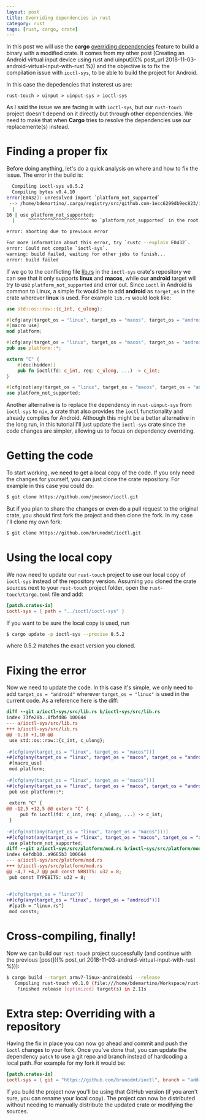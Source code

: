 ```yaml
---
layout: post
title: Overriding dependencies in rust
category: rust 
tags: [rust, cargo, crate]
---
```


In this post we will use the **cargo** [overriding dependencies](https://doc.rust-lang.org/cargo/reference/specifying-dependencies.html#overriding-dependencies) feature
 to build a binary with a modified crate. It comes from my other post [Creating an Android virtual input device using rust and uinput]({% post_url 2018-11-03-android-virtual-input-with-rust %}) and the objective is to fix the compilation issue with `ioctl-sys`, to be able to build the project for Android.

In this case the depedencies that insterest us are:
```
rust-touch > uinput > uinput-sys > ioctl-sys
```
As I said the issue we are facing is with `ioctl-sys`, but our `rust-touch` project doesn't depend on it directly but through other dependencies. We need to make that when **Cargo** tries to resolve the dependencies use our replacemente(s) instead.

# Finding a proper fix

Before doing anything, let's do a quick analysis on where and how to fix the issue. The error in the build is:
 ```bash
   Compiling ioctl-sys v0.5.2
   Compiling bytes v0.4.10
error[E0432]: unresolved import `platform_not_supported`
  --> /home/bdemartino/.cargo/registry/src/github.com-1ecc6299db9ec823/ioctl-sys-0.5.2/src/lib.rs:16:5
   |
16 | use platform_not_supported;
   |     ^^^^^^^^^^^^^^^^^^^^^^ no `platform_not_supported` in the root

error: aborting due to previous error

For more information about this error, try `rustc --explain E0432`.
error: Could not compile `ioctl-sys`.
warning: build failed, waiting for other jobs to finish...
error: build failed
```

If we go to the conflicting file [lib.rs](https://github.com/jmesmon/ioctl/blob/master/ioctl-sys/src/lib.rs) in the `ioctl-sys` crate's repository we can see that it only supports **linux** and **macos**, while our **android** target will try to use `platform_not_supported` and error out. Since `ioctl` in Android is common to Linux, a simple fix would be to add **android** as `target_os` in the crate wherever **linux** is used. For example `lib.rs` would look like:
```rust
use std::os::raw::{c_int, c_ulong};

#[cfg(any(target_os = "linux", target_os = "macos", target_os = "android"))]
#[macro_use]
mod platform;

#[cfg(any(target_os = "linux", target_os = "macos", target_os = "android"))]
pub use platform::*;

extern "C" {
    #[doc(hidden)]
    pub fn ioctl(fd: c_int, req: c_ulong, ...) -> c_int;
}

#[cfg(not(any(target_os = "linux", target_os = "macos", target_os = "android")))]
use platform_not_supported;
```

Another alternative is to replace the dependency in `rust-uinput-sys` from `ioctl-sys` to `nix`, a crate that also provides the `ioctl` functionality and already compiles for Android. Although this might be a better alternative in the long run, in this tutorial I'll just update the `ioctl-sys` crate since the code changes are simpler, allowing us to focus on dependency overriding.

# Getting the code

To start working, we need to get a local copy of the code. If you only need the changes for yourself, you can just clone the crate repository. For example in this case you could do:
```bash
$ git clone https://github.com/jmesmon/ioctl.git
```

But if you plan to share the changes or even do a pull request to the original crate, you should first fork the project and then clone the fork. In my case I'll clone my own fork:
```bash
$ git clone https://github.com/brunodmt/ioctl.git
```

# Using the local copy

We now need to update our `rust-touch` project to use our local copy of `ioctl-sys` instead of the repository version. Assuming you cloned the crate sources next to your `rust-touch` project folder, open the `rust-touch/Cargo.toml` file and add:
```toml
[patch.crates-io]
ioctl-sys = { path = "../ioctl/ioctl-sys" }
```

If you want to be sure the local copy is used, run
```bash
$ cargo update -p ioctl-sys --precise 0.5.2
```
where 0.5.2 matches the exact version you cloned.

# Fixing the error

Now we need to update the code. In this case it's simple, we only need to add `target_os = "android"` wherever `target_os = "linux"` is used in the current code. As a reference here is the diff:

```diff
diff --git a/ioctl-sys/src/lib.rs b/ioctl-sys/src/lib.rs
index 73fe28b..8fbfd86 100644
--- a/ioctl-sys/src/lib.rs
+++ b/ioctl-sys/src/lib.rs
@@ -1,10 +1,10 @@
 use std::os::raw::{c_int, c_ulong};
 
-#[cfg(any(target_os = "linux", target_os = "macos"))]
+#[cfg(any(target_os = "linux", target_os = "macos", target_os = "android"))]
 #[macro_use]
 mod platform;
 
-#[cfg(any(target_os = "linux", target_os = "macos"))]
+#[cfg(any(target_os = "linux", target_os = "macos", target_os = "android"))]
 pub use platform::*;
 
 extern "C" {
@@ -12,5 +12,5 @@ extern "C" {
     pub fn ioctl(fd: c_int, req: c_ulong, ...) -> c_int;
 }
 
-#[cfg(not(any(target_os = "linux", target_os = "macos")))]
+#[cfg(not(any(target_os = "linux", target_os = "macos", target_os = "android")))]
 use platform_not_supported;
diff --git a/ioctl-sys/src/platform/mod.rs b/ioctl-sys/src/platform/mod.rs
index 6efdb10..a9665b3 100644
--- a/ioctl-sys/src/platform/mod.rs
+++ b/ioctl-sys/src/platform/mod.rs
@@ -4,7 +4,7 @@ pub const NRBITS: u32 = 8;
 pub const TYPEBITS: u32 = 8;
 
 
-#[cfg(target_os = "linux")]
+#[cfg(any(target_os = "linux", target_os = "android"))]
 #[path = "linux.rs"]
 mod consts;
```

# Cross-compiling, finally!

Now we can build our `rust-touch` project successfully (and continue with the previous [post]({% post_url 2018-11-03-android-virtual-input-with-rust %})):
```bash
$ cargo build --target armv7-linux-androideabi --release
   Compiling rust-touch v0.1.0 (file:///home/bdemartino/Workspace/rust-touch)
    Finished release [optimized] target(s) in 2.11s
```

# Extra step: Overriding with a repository

Having the fix in place you can now go ahead and commit and push the `ioctl` changes to your fork. Once you've done that, you can update the dependency `patch` to use a git repo and branch instead of hardcoding a local path. For example for my fork it would be:
```toml
[patch.crates-io]
ioctl-sys = { git = "https://github.com/brunodmt/ioctl", branch = "add-android-support" }
```
If you build the project now you'll be using that GitHub version (if you aren't sure, you can rename your local copy). The project can now be distributed without needing to manually distribute the updated crate or modifying the sources.
